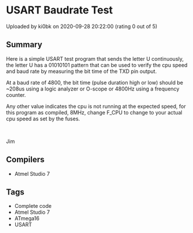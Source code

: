 # USART Baudrate Test

Uploaded by ki0bk on 2020-09-28 20:22:00 (rating 0 out of 5)

## Summary

Here is a simple USART test program that sends the letter U continuously, the letter U has a 01010101 pattern that can be used to verify the cpu speed and baud rate by measuring the bit time of the TXD pin output.


At a baud rate of 4800, the bit time (pulse duration high or low) should be ~208us using a logic analyzer or O-scope or 4800Hz using a frequency counter.


Any other value indicates the cpu is not running at the expected speed, for this program as compiled, 8MHz, change F\_CPU to change to your actual cpu speed as set by the fuses.


 


Jim

## Compilers

- Atmel Studio 7

## Tags

- Complete code
- Atmel Studio 7
- ATmega16
- USART

